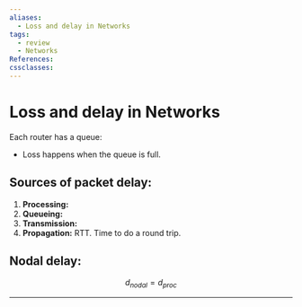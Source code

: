 ```yaml
---
aliases:
  - Loss and delay in Networks
tags:
  - review
  - Networks
References: 
cssclasses:
---
```

# Loss and delay in Networks

Each router has a queue:
+ Loss happens when the queue is full.

## Sources of packet delay: 
1. **Processing:**
2. **Queueing:**
3. **Transmission:**
4. **Propagation:** RTT. Time to do a round trip. 

## Nodal delay:
$$
d_{nodal} = d_{proc}
$$
***